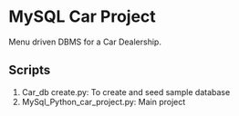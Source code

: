 # MySQL Car Project
Menu driven DBMS for a Car Dealership.

## Scripts
1. Car_db create.py: To create and seed sample database
1. MySql_Python_car_project.py: Main project